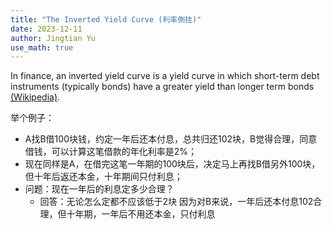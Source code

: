 ```yaml
---
title: "The Inverted Yield Curve (利率倒挂)"
date: 2023-12-11
author: Jingtian Yu
use_math: true
---
```


In finance, an inverted yield curve is a yield curve in which short-term debt instruments (typically bonds) have a greater yield than longer term bonds [(Wikipedia)](https://en.wikipedia.org/wiki/Inverted_yield_curve).

举个例子：
- A找B借100块钱，约定一年后还本付息，总共归还102块，B觉得合理，同意借钱，可以计算这笔借款的年化利率是2%；
- 现在同样是A，在借完这笔一年期的100块后，决定马上再找B借另外100块，但十年后返还本金，十年期间只付利息；
- 问题：现在一年后的利息定多少合理？
    - 回答：无论怎么定都不应该低于2块 因为对B来说，一年后还本付息102合理，但十年期，一年后不用还本金，只付利息
